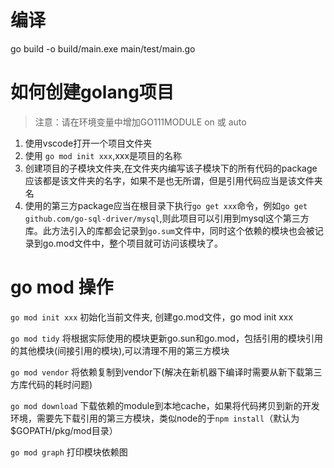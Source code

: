# 编译
go build  -o build/main.exe  main/test/main.go
# 如何创建golang项目
> 注意：请在环境变量中增加GO111MODULE   on 或 auto
1. 使用vscode打开一个项目文件夹
2. 使用 ``go mod init xxx``,xxx是项目的名称
3. 创建项目的子模块文件夹,在文件夹内编写该子模块下的所有代码的package应该都是该文件夹的名字，如果不是也无所谓，但是引用代码应当是该文件夹名
4. 使用的第三方package应当在根目录下执行``go get xxx``命令，例如``go get github.com/go-sql-driver/mysql``,则此项目可以引用到mysql这个第三方库。此方法引入的库都会记录到``go.sum``文件中，同时这个依赖的模块也会被记录到go.mod文件中，整个项目就可访问该模块了。

# go mod 操作
``go mod init xxx``    初始化当前文件夹, 创建go.mod文件，go mod init xxx

``go mod tidy``        将根据实际使用的模块更新go.sun和go.mod，包括引用的模块引用的其他模块(间接引用的模块),可以清理不用的第三方模块

``go mod vendor``      将依赖复制到vendor下(解决在新机器下编译时需要从新下载第三方库代码的耗时问题)

``go mod download``    下载依赖的module到本地cache，如果将代码拷贝到新的开发环境，需要先下载引用的第三方模块，类似node的于``npm install``（默认为$GOPATH/pkg/mod目录）

``go mod graph``       打印模块依赖图